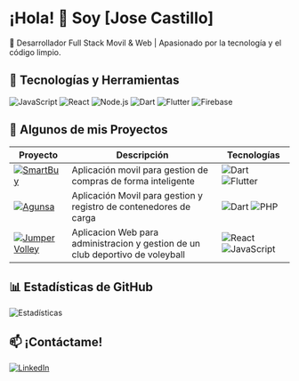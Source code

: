 # ¡Hola! 👋 Soy [Jose Castillo]

🚀 Desarrollador Full Stack Movil & Web | Apasionado por la tecnología y el código limpio.

## 🔧 Tecnologías y Herramientas
![JavaScript](https://img.shields.io/badge/-JavaScript-F7DF1E?style=flat&logo=javascript&logoColor=black)
![React](https://img.shields.io/badge/-React-61DAFB?style=flat&logo=react&logoColor=black)
![Node.js](https://img.shields.io/badge/-Node.js-339933?style=flat&logo=node.js&logoColor=white)
![Dart](https://img.shields.io/badge/-dart-3393ff?style=flat&logo=node.js&logoColor=white)
![Flutter](https://img.shields.io/badge/-flutter-3393ff?style=flat&logo=node.js&logoColor=white)
![Firebase](https://img.shields.io/badge/-firebase-ffc433?style=flat&logo=node.js&logoColor=white)

## 🚀 Algunos de mis Proyectos

| Proyecto | Descripción | Tecnologías |
|----------|-------------|-------------|
| [![SmartBuy](https://github-readme-stats.vercel.app/api/pin/?username=JoseDev9706&repo=smartbuy2)](https://github.com/JoseDev9706/smartbuy2) | Aplicación movil para gestion de compras de forma inteligente | ![Dart](https://img.shields.io/badge/-Dart-blue) ![Flutter](https://img.shields.io/badge/-Flutter-blue) |
| [![Agunsa](https://github-readme-stats.vercel.app/api/pin/?username=JoseDev9706&repo=agunsa)](https://github.com/JoseDev9706/agunsa) | Aplicación Movil para gestion y registro de contenedores de carga | ![Dart](https://img.shields.io/badge/-Dart-blue) ![PHP](https://img.shields.io/badge/-PHP-blue)  |
| [![Jumper Volley](https://github-readme-stats.vercel.app/api/pin/?username=rekcahgm&repo=JUMPERVOLLEY)](https://github.com/JoseDev9706/volleyball-club-manager) | Aplicacion Web para administracion y gestion de un club deportivo de voleyball| ![React](https://img.shields.io/badge/-React-blue) ![JavaScript](https://img.shields.io/badge/-JavaScript-yellow)

## 📊 Estadísticas de GitHub
![Estadísticas](https://github-readme-stats.vercel.app/api?username=JoseDev9706&show_icons=true&theme=radical)

## 📫 ¡Contáctame!
[![LinkedIn](https://img.shields.io/badge/-LinkedIn-0077B5?style=flat&logo=linkedin&logoColor=white)](https://www.linkedin.com/in/josse-castillo-dev)
